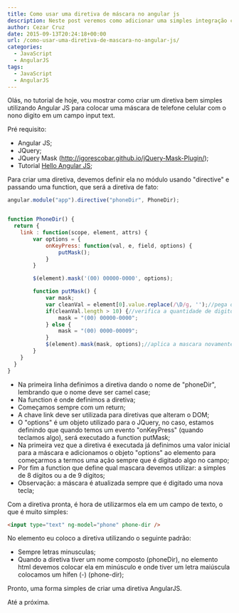 ```yaml
---
title: Como usar uma diretiva de máscara no angular js
description: Neste post veremos como adicionar uma simples integração com uma diretiva de máscara no AngularJS
author: Cezar Cruz
date: 2015-09-13T20:24:18+00:00
url: /como-usar-uma-diretiva-de-mascara-no-angular-js/
categories:
  - JavaScript
  - AngularJS
tags:
  - JavaScript
  - AngularJS
---
```


Olás, no tutorial de hoje, vou mostrar como criar um diretiva bem simples utilizando Angular JS para colocar uma máscara de telefone celular com o nono digito em um campo input text.

<!--more-->

Pré requisito:

* Angular JS;
* JQuery;
* JQuery Mask (<http://igorescobar.github.io/jQuery-Mask-Plugin/>);
* Tutorial [Hello Angular JS][1];

Para criar uma diretiva, devemos definir ela no módulo usando "directive" e passando uma function, que será a diretiva de fato:

```javascript
angular.module("app").directive("phoneDir", PhoneDir);


function PhoneDir() {
  return {
    link : function(scope, element, attrs) {
        var options = {
            onKeyPress: function(val, e, field, options) {
                putMask();
            }
        }

        $(element).mask('(00) 00000-0000', options);

        function putMask() {
            var mask;
            var cleanVal = element[0].value.replace(/\D/g, '');//pega o valor sem mascara
            if(cleanVal.length > 10) {//verifica a quantidade de digitos.
                mask = "(00) 00000-0000";
            } else {
                mask = "(00) 0000-00009";
            }
            $(element).mask(mask, options);//aplica a mascara novamente
        }
    }
  }
}
```

* Na primeira linha definimos a diretiva dando o nome de "phoneDir", lembrando que o nome deve ser camel case;
* Na function é onde definimos a diretiva;
* Começamos sempre com um return;
* A chave link deve ser utilizada para diretivas que alteram o DOM;
* O "options" é um objeto utilizado para o JQuery, no caso, estamos definindo que quando temos um evento "onKeyPress" (quando teclamos algo), será executado a function putMask;
* Na primeira vez que a diretiva é executada já definimos uma valor inicial para a máscara e adicionamos o objeto "options" ao elemento para começarmos a termos uma ação sempre que é digitado algo no campo;
* Por fim a function que define qual mascara devemos utilizar: a simples de 8 dígitos ou a de 9 dígitos;
* Observação: a máscara é atualizada sempre que é digitado uma nova tecla;

Com a diretiva pronta, é hora de utilizarmos ela em um campo de texto, o que é muito simples:

```html
<input type="text" ng-model="phone" phone-dir />
```

No elemento eu coloco a diretiva utilizando o seguinte padrão:

* Sempre letras minusculas;
* Quando a diretiva tiver um nome composto (phoneDir), no elemento html devemos colocar ela em minúsculo e onde tiver um letra maiúscula colocamos um hífen (-) (phone-dir);

Pronto, uma forma simples de criar uma diretiva AngularJS.

Até a próxima.

[1]: /hello-angular-js/